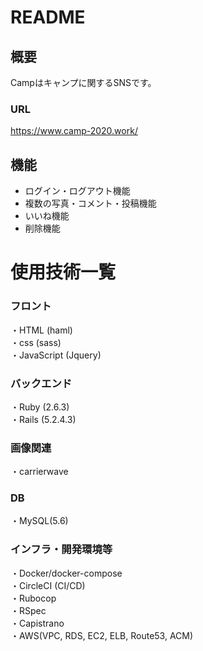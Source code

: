 # README

## 概要
Campはキャンプに関するSNSです。
### URL
https://www.camp-2020.work/

## 機能
* ログイン・ログアウト機能
* 複数の写真・コメント・投稿機能
* いいね機能
* 削除機能

# 使用技術一覧
### フロント
・HTML (haml)  
・css (sass)  
・JavaScript (Jquery)  
### バックエンド  
・Ruby (2.6.3)  
・Rails (5.2.4.3)
### 画像関連  
・carrierwave
### DB  
・MySQL(5.6)
### インフラ・開発環境等  
・Docker/docker-compose  
・CircleCI (CI/CD)  
・Rubocop  
・RSpec  
・Capistrano  
・AWS(VPC, RDS, EC2, ELB, Route53, ACM)
